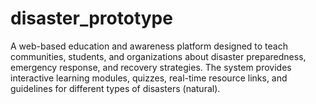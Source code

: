 # disaster_prototype
A web-based education and awareness platform designed to teach communities, students, and organizations about disaster preparedness, emergency response, and recovery strategies. The system provides interactive learning modules, quizzes, real-time resource links, and guidelines for different types of disasters (natural).
